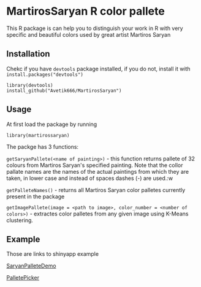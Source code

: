 # MartirosSaryan R color pallete

This R package is can help you to distinguish your work in R with very specific and beautiful colors used by great artist Martiros Saryan

## Installation

Chekc if you have `devtools` package installed, if you do not, install it with
`install.packages("devtools")`

```
library(devtools)
install_github("Avetik666/MartirosSaryan")
```

## Usage

At first load the package by running

```
library(martirossaryan)
```

The packge has 3 functions:

`getSaryanPallete(<name of painting>)` - this function returns pallete of 32
colours from Martiros Saryan's specified painting. Note that the collor pallate
names are the names of the actual paintings from which they are taken, in lower
case and instead of spaces dashes (-) are used.:w

`getPalleteNames()` - returns all Martiros Saryan color palletes currently
present in the package

`getImagePallete(image = <path to image>, color_number = <number of colors>)` -
extractes color palletes from any given image using K-Means clustering.

## Example

Those are links to shinyapp example

[SaryanPalleteDemo](https://grigedu.shinyapps.io/SaryanPalletesDemo/)

[PalletePicker](https://grigedu.shinyapps.io/PalletePicker/)
